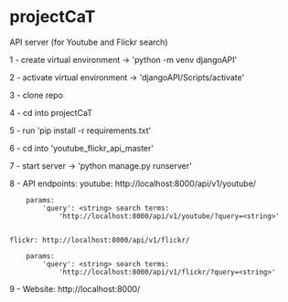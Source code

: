 # projectCaT
API server (for Youtube and Flickr search)

1 - create virtual environment -> 'python -m venv djangoAPI'

2 - activate virtual environment -> 'djangoAPI/Scripts/activate'

3 - clone repo

4 - cd into projectCaT

5 - run 'pip install -r requirements.txt'

6 - cd into 'youtube_flickr_api_master'

7 - start server -> 'python manage.py runserver'

8 - API endpoints:
    youtube: http://localhost:8000/api/v1/youtube/
    
        params:
            'query': <string> search terms:
                'http://localhost:8000/api/v1/youtube/?query=<string>'

    
    flickr: http://localhost:8000/api/v1/flickr/

        params:
            'query': <string> search terms:
                'http://localhost:8000/api/v1/flickr/?query=<string>'
                

9 - Website: http://localhost:8000/